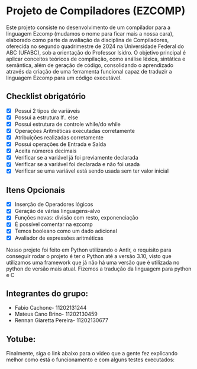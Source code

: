 # Projeto de Compiladores (EZCOMP)

Este projeto consiste no desenvolvimento de um compilador para a linguagem Ezcomp (mudamos o nome para ficar mais a nossa cara), elaborado como parte da avaliação da disciplina de Compiladores, oferecida no segundo quadrimestre de 2024 na Universidade Federal do ABC (UFABC), sob a orientação do Professor Isidro. O objetivo principal é aplicar conceitos teóricos de compilação, como análise léxica, sintática e semântica, além de geração de código, consolidando o aprendizado através da criação de uma ferramenta funcional capaz de traduzir a linguagem Ezcomp para um código executável.

## Checklist obrigatório
- [x] Possui 2 tipos de variáveis
- [x] Possui a estrutura If.. else
- [x] Possui estrutura de controle while/do while
- [x] Operações Aritméticas executadas corretamente
- [x] Atribuições realizadas corretamente
- [x] Possui operações de Entrada e Saída
- [x] Aceita números decimais
- [x] Verificar se a variável já foi previamente declarada 
- [x] Verificar se a variável foi declarada e não foi usada 
- [x] Verificar se uma variável está sendo usada sem ter valor inicial

## Itens Opcionais
- [x] Inserção de Operadores lógicos
- [x] Geração de várias linguagens-alvo
- [x] Funções novas: divisão com resto, exponenciação
- [x] É possível comentar na ezcomp 
- [x] Temos booleano como um dado adicional
- [x] Avaliador de expressões aritméticas 

Nosso projeto foi feito em Python utilizando o Antlr, o requisito para conseguir rodar o projeto é ter o Python até a versão 3.10, visto que utilizamos uma framework que já não há uma versão que é utilizada no python de versão mais atual. Fizemos a tradução da linguagem para python e C

## Integrantes do grupo:
- Fabio Cachone- 11202131244
- Mateus Cano Brino- 11202130459
- Rennan Giaretta Pereira- 11202130677

## Yotube:
Finalmente, siga o link abaixo para o video que a gente fez explicando melhor como está o funcionamento e com alguns testes executados:

